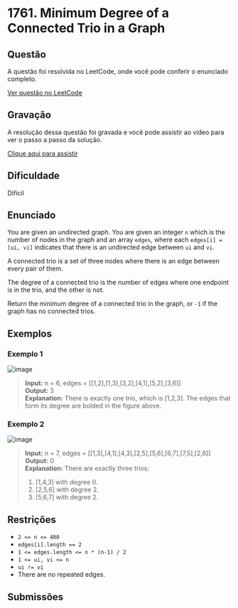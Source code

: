 # 1761. Minimum Degree of a Connected Trio in a Graph

## Questão

A questão foi resolvida no LeetCode, onde você pode conferir o enunciado completo.

[Ver questão no LeetCode](https://leetcode.com/problems/minimum-degree-of-a-connected-trio-in-a-graph/description/)  

## Gravação

A resolução dessa questão foi gravada e você pode assistir ao vídeo para ver o passo a passo da solução.

[Clique aqui para assistir](https://youtu.be/-7dbsNmXyb8)

## Dificuldade

Difícil

## Enunciado

You are given an undirected graph. You are given an integer `n` which is the number of nodes in the graph and an array `edges`, where each `edges[i] = [ui, vi]` indicates that there is an undirected edge between `ui` and `vi`.

A connected trio is a set of three nodes where there is an edge between every pair of them.

The degree of a connected trio is the number of edges where one endpoint is in the trio, and the other is not.

Return the minimum degree of a connected trio in the graph, or `-1` if the graph has no connected trios.

## Exemplos

### Exemplo 1

![image](https://github.com/user-attachments/assets/89f4bcd6-1cc8-4992-ac55-5275946284cb)

>**Input:** n = 6, edges = [[1,2],[1,3],[3,2],[4,1],[5,2],[3,6]]<br>
>**Output:** 3<br>
>**Explanation:** There is exactly one trio, which is [1,2,3]. The edges that form its degree are bolded in the figure above.

### Exemplo 2

![image](https://github.com/user-attachments/assets/7ce82c54-514e-4293-8d3b-1bad8c0f0894)

>**Input:** n = 7, edges = [[1,3],[4,1],[4,3],[2,5],[5,6],[6,7],[7,5],[2,6]]<br>
>**Output:** 0<br>
>**Explanation:** There are exactly three trios:<br>
>1) [1,4,3] with degree 0.
>2) [2,5,6] with degree 2.
>3) [5,6,7] with degree 2.

## Restrições

- `2 <= n <= 400`
- `edges[i].length == 2`
- `1 <= edges.length <= n * (n-1) / 2`
- `1 <= ui, vi <= n`
- `ui != vi`
- There are no repeated edges.

## Submissões
